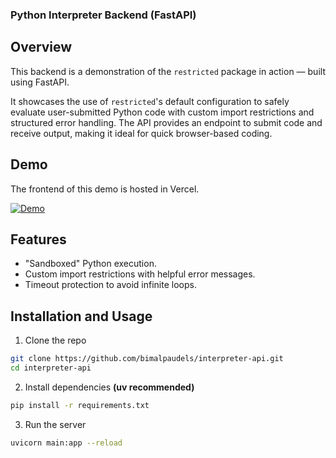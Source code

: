 ### Python Interpreter Backend (FastAPI)

## Overview

This backend is a demonstration of the `restricted` package in action — built using FastAPI.

It showcases the use of `restricted`'s default configuration to safely evaluate user-submitted Python code with custom import restrictions and structured error handling. 
The API provides an endpoint to submit code and receive output, making it ideal for quick browser-based coding.

## Demo 
The frontend of this demo is hosted in Vercel.

[![Demo](https://github.com/user-attachments/assets/d4677842-33a2-42a7-88f9-80c300357a97)](https://dotpy.bimals.net)

## Features
- "Sandboxed" Python execution.
- Custom import restrictions with helpful error messages.
- Timeout protection to avoid infinite loops.

## Installation and Usage
1. Clone the repo
```bash
git clone https://github.com/bimalpaudels/interpreter-api.git
cd interpreter-api
```

2. Install dependencies **(uv recommended)**
```bash
pip install -r requirements.txt
```

3. Run the server
```bash
uvicorn main:app --reload
```
